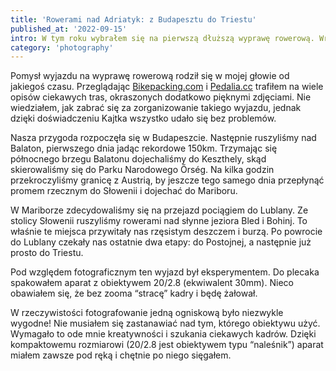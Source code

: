 ```yaml
---
title: 'Rowerami nad Adriatyk: z Budapesztu do Triestu'
published_at: '2022-09-15'
intro: W tym roku wybrałem się na pierwszą dłuższą wyprawę rowerową. Wraz z Anią i Kajtkiem pojechaliśmy z Budapesztu, przez Balaton, Őrség, Maribor, Bled i Postojną do Triestu. Po drodze przejechaliśmy 700 km (w większości trzymając się EuroVelo), wspięliśmy się 5500m w pionie i odwiedziliśmy 4 kraje. 
category: 'photography'
---
```


Pomysł wyjazdu na wyprawę rowerową rodził się w mojej głowie od jakiegoś czasu. Przeglądając [Bikepacking.com](https://bikepacking.com) i [Pedalia.cc](https://pedalia.cc) trafiłem na wiele opisów ciekawych tras, okraszonych dodatkowo pięknymi zdjęciami. Nie wiedziałem, jak zabrać się za zorganizowanie takiego wyjazdu, jednak dzięki doświadczeniu Kajtka wszystko udało się bez problemów.

Nasza przygoda rozpoczęła się w Budapeszcie. Następnie ruszyliśmy nad Balaton, pierwszego dnia jadąc rekordowe 150km. Trzymając się północnego brzegu Balatonu dojechaliśmy do Keszthely, skąd skierowaliśmy się do Parku Narodowego Őrség. Na kilka godzin przekroczyliśmy granicę z Austrią, by jeszcze tego samego dnia przepłynąć promem rzecznym do Słowenii i dojechać do Mariboru.

W Mariborze zdecydowaliśmy się na przejazd pociągiem do Lublany. Ze stolicy Słowenii ruszyliśmy rowerami nad słynne jeziora Bled i Bohinj. To właśnie te miejsca przywitały nas rzęsistym deszczem i burzą. Po powrocie do Lublany czekały nas ostatnie dwa etapy: do Postojnej, a następnie już prosto do Triestu.

Pod względem fotograficznym ten wyjazd był eksperymentem. Do plecaka spakowałem aparat z obiektywem 20/2.8 (ekwiwalent 30mm). Nieco obawiałem się, że bez zooma “stracę” kadry i będę żałował.

W rzeczywistości fotografowanie jedną ogniskową było niezwykle wygodne! Nie musiałem się zastanawiać nad tym, którego obiektywu użyć. Wymagało to ode mnie kreatywności i szukania ciekawych kadrów. Dzięki kompaktowemu rozmiarowi (20/2.8 jest obiektywem typu “naleśnik”) aparat miałem zawsze pod ręką i chętnie po niego sięgałem.

<photo-lazy src="https://res.cloudinary.com/lukaszrados/image/upload/v1663260684/stories/bike-tour-budapest-to-trieste/bike-tour-budapest-to-trieste-1_oow4ja.jpg" padding-bottom="66.6"></photo-lazy>

<photo-lazy src="https://res.cloudinary.com/lukaszrados/image/upload/v1663260684/stories/bike-tour-budapest-to-trieste/bike-tour-budapest-to-trieste-2_wdjemr.jpg" padding-bottom="66.6"></photo-lazy>

<photo-lazy src="https://res.cloudinary.com/lukaszrados/image/upload/v1663260684/stories/bike-tour-budapest-to-trieste/bike-tour-budapest-to-trieste-3_hxfxbf.jpg" padding-bottom="66.6"></photo-lazy>

<photo-lazy src="https://res.cloudinary.com/lukaszrados/image/upload/v1663260684/stories/bike-tour-budapest-to-trieste/bike-tour-budapest-to-trieste-4_uiq8yn.jpg" padding-bottom="66.6"></photo-lazy>

<photo-lazy src="https://res.cloudinary.com/lukaszrados/image/upload/v1663260684/stories/bike-tour-budapest-to-trieste/bike-tour-budapest-to-trieste-5_doabq6.jpg" padding-bottom="66.6"></photo-lazy>

<photo-lazy src="https://res.cloudinary.com/lukaszrados/image/upload/v1663260684/stories/bike-tour-budapest-to-trieste/bike-tour-budapest-to-trieste-6_ofruke.jpg" padding-bottom="66.6"></photo-lazy>

<photo-lazy src="https://res.cloudinary.com/lukaszrados/image/upload/v1663260685/stories/bike-tour-budapest-to-trieste/bike-tour-budapest-to-trieste-8_jtwuq0.jpg" padding-bottom="66.6"></photo-lazy>

<two-columns>
  <photo-lazy src="https://res.cloudinary.com/lukaszrados/image/upload/v1663260685/stories/bike-tour-budapest-to-trieste/bike-tour-budapest-to-trieste-9_a5oudv.jpg" padding-bottom="150"></photo-lazy>
  <photo-lazy src="https://res.cloudinary.com/lukaszrados/image/upload/v1663260685/stories/bike-tour-budapest-to-trieste/bike-tour-budapest-to-trieste-10_trs3a6.jpg" padding-bottom="150"></photo-lazy>
</two-columns>

<photo-lazy src="https://res.cloudinary.com/lukaszrados/image/upload/v1663261342/stories/bike-tour-budapest-to-trieste/bike-tour-budapest-to-trieste-11_gizxzt.jpg" padding-bottom="66.6"></photo-lazy>

<photo-lazy src="https://res.cloudinary.com/lukaszrados/image/upload/v1663261342/stories/bike-tour-budapest-to-trieste/bike-tour-budapest-to-trieste-12_ds57ef.jpg" padding-bottom="66.6"></photo-lazy>

<photo-lazy src="https://res.cloudinary.com/lukaszrados/image/upload/v1663261342/stories/bike-tour-budapest-to-trieste/bike-tour-budapest-to-trieste-14_uqbdqa.jpg" padding-bottom="66.6"></photo-lazy>

<photo-lazy src="https://res.cloudinary.com/lukaszrados/image/upload/v1663261343/stories/bike-tour-budapest-to-trieste/bike-tour-budapest-to-trieste-15_aunmey.jpg" padding-bottom="66.6"></photo-lazy>

<photo-lazy src="https://res.cloudinary.com/lukaszrados/image/upload/v1663261342/stories/bike-tour-budapest-to-trieste/bike-tour-budapest-to-trieste-16_lrai6u.jpg" padding-bottom="66.6"></photo-lazy>

<photo-lazy src="https://res.cloudinary.com/lukaszrados/image/upload/v1663261342/stories/bike-tour-budapest-to-trieste/bike-tour-budapest-to-trieste-17_jeexwu.jpg" padding-bottom="66.6"></photo-lazy>

<photo-lazy src="https://res.cloudinary.com/lukaszrados/image/upload/v1663261343/stories/bike-tour-budapest-to-trieste/bike-tour-budapest-to-trieste-18_bj6edm.jpg" padding-bottom="66.6"></photo-lazy>

<photo-lazy src="https://res.cloudinary.com/lukaszrados/image/upload/v1663261343/stories/bike-tour-budapest-to-trieste/bike-tour-budapest-to-trieste-19_dwkdna.jpg" padding-bottom="66.6"></photo-lazy>

<two-columns>
  <photo-lazy src="https://res.cloudinary.com/lukaszrados/image/upload/v1663261343/stories/bike-tour-budapest-to-trieste/bike-tour-budapest-to-trieste-20_ya8ob8.jpg" padding-bottom="150"></photo-lazy>
  <photo-lazy src="https://res.cloudinary.com/lukaszrados/image/upload/v1663261343/stories/bike-tour-budapest-to-trieste/bike-tour-budapest-to-trieste-21_in9d5d.jpg" padding-bottom="150"></photo-lazy>
</two-columns>

<photo-lazy src="https://res.cloudinary.com/lukaszrados/image/upload/v1663261700/stories/bike-tour-budapest-to-trieste/bike-tour-budapest-to-trieste-22_rvd2t1.jpg" padding-bottom="66.6"></photo-lazy>

<photo-lazy src="https://res.cloudinary.com/lukaszrados/image/upload/v1663261700/stories/bike-tour-budapest-to-trieste/bike-tour-budapest-to-trieste-23_kvvjy8.jpg" padding-bottom="66.6"></photo-lazy>

<photo-lazy src="https://res.cloudinary.com/lukaszrados/image/upload/v1663261700/stories/bike-tour-budapest-to-trieste/bike-tour-budapest-to-trieste-24_sic9u7.jpg" padding-bottom="66.6"></photo-lazy>

<photo-lazy src="https://res.cloudinary.com/lukaszrados/image/upload/v1663261703/stories/bike-tour-budapest-to-trieste/bike-tour-budapest-to-trieste-41_cf4nmb.jpg" padding-bottom="66.6"></photo-lazy>

<photo-lazy src="https://res.cloudinary.com/lukaszrados/image/upload/v1663261702/stories/bike-tour-budapest-to-trieste/bike-tour-budapest-to-trieste-35_v3iypv.jpg" padding-bottom="66.6"></photo-lazy>

<photo-lazy src="https://res.cloudinary.com/lukaszrados/image/upload/v1663261700/stories/bike-tour-budapest-to-trieste/bike-tour-budapest-to-trieste-25_g0hjcd.jpg" padding-bottom="66.6"></photo-lazy>

<two-columns>
  <photo-lazy src="https://res.cloudinary.com/lukaszrados/image/upload/v1663261700/stories/bike-tour-budapest-to-trieste/bike-tour-budapest-to-trieste-26_sytxaz.jpg" padding-bottom="150"></photo-lazy>
  <photo-lazy src="https://res.cloudinary.com/lukaszrados/image/upload/v1663261700/stories/bike-tour-budapest-to-trieste/bike-tour-budapest-to-trieste-27_vgomov.jpg" padding-bottom="150"></photo-lazy>
</two-columns>

<photo-lazy src="https://res.cloudinary.com/lukaszrados/image/upload/v1663261701/stories/bike-tour-budapest-to-trieste/bike-tour-budapest-to-trieste-28_vx5kfg.jpg" padding-bottom="66.6"></photo-lazy>

<photo-lazy src="https://res.cloudinary.com/lukaszrados/image/upload/v1663261701/stories/bike-tour-budapest-to-trieste/bike-tour-budapest-to-trieste-29_zwkf5y.jpg" padding-bottom="66.6"></photo-lazy>

<photo-lazy src="https://res.cloudinary.com/lukaszrados/image/upload/v1663261701/stories/bike-tour-budapest-to-trieste/bike-tour-budapest-to-trieste-30_j3ipoo.jpg" padding-bottom="66.6"></photo-lazy>

<two-columns>
  <photo-lazy src="https://res.cloudinary.com/lukaszrados/image/upload/v1663261701/stories/bike-tour-budapest-to-trieste/bike-tour-budapest-to-trieste-31_po94zy.jpg" padding-bottom="150"></photo-lazy>
  <photo-lazy src="https://res.cloudinary.com/lukaszrados/image/upload/v1663261702/stories/bike-tour-budapest-to-trieste/bike-tour-budapest-to-trieste-32_qfa6fe.jpg" padding-bottom="150"></photo-lazy>
</two-columns>

<photo-lazy src="https://res.cloudinary.com/lukaszrados/image/upload/v1663261701/stories/bike-tour-budapest-to-trieste/bike-tour-budapest-to-trieste-33_qayxwz.jpg" padding-bottom="66.6"></photo-lazy>

<photo-lazy src="https://res.cloudinary.com/lukaszrados/image/upload/v1663261702/stories/bike-tour-budapest-to-trieste/bike-tour-budapest-to-trieste-36_jtbphf.jpg" padding-bottom="66.6"></photo-lazy>

<photo-lazy src="https://res.cloudinary.com/lukaszrados/image/upload/v1663261702/stories/bike-tour-budapest-to-trieste/bike-tour-budapest-to-trieste-37_zhvsjn.jpg" padding-bottom="66.6"></photo-lazy>

<photo-lazy src="https://res.cloudinary.com/lukaszrados/image/upload/v1663261702/stories/bike-tour-budapest-to-trieste/bike-tour-budapest-to-trieste-38_ryelz9.jpg" padding-bottom="66.6"></photo-lazy>

<photo-lazy src="https://res.cloudinary.com/lukaszrados/image/upload/v1663261702/stories/bike-tour-budapest-to-trieste/bike-tour-budapest-to-trieste-39_vsgwb2.jpg" padding-bottom="66.6"></photo-lazy>

<photo-lazy src="https://res.cloudinary.com/lukaszrados/image/upload/v1663261702/stories/bike-tour-budapest-to-trieste/bike-tour-budapest-to-trieste-40_lal2nx.jpg" padding-bottom="66.6"></photo-lazy>



